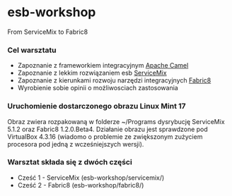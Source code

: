 esb-workshop
============

From ServiceMix to Fabric8

### Cel warsztatu ###

* Zapoznanie z frameworkiem integracyjnym [Apache Camel](http://camel.apache.org/)
* Zapoznanie z lekkim rozwiązaniem esb [ServiceMix](http://servicemix.apache.org/)
* Zapoznanie z kierunkami rozwoju narzędzi integracyjnych [Fabric8](http://fabric8.io/)
* Wyrobienie sobie opinii o możliwosciach zastosowania

### Uruchomienie dostarczonego obrazu Linux Mint 17 ###

Obraz zwiera rozpakowaną w folderze ~/Programs dysrybucję ServiceMix 5.1.2 oraz Fabric8 1.2.0.Beta4.
Działanie obrazu jest sprawdzone pod VirtualBox 4.3.16 (wiadomo o problemie ze zwiększonym zużyciem procesora pod jedną z wcześniejszych wersji).

### Warsztat składa się z dwóch części ###

 * Cześć 1 - ServiceMix (esb-workshop/servicemix/)
 * Cześć 2 - Fabric8 (esb-workshop/fabric8/)
